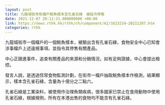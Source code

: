 ```yaml
---
layout: post
title: 九龍城街市有檔戶鯇魚樣本含孔雀石綠　被指令停售
date: 2021-12-07 20:11:21.000000000 +08:00
link: https://news.rthk.hk/rthk/ch/component/k2/1623214-20211207.htm
categories: rthk
---
```


九龍城街市一個檔戶的一個鯇魚樣本，被驗出含有孔雀石綠，食物安全中心已知會涉事檔戶上述違規事項，並指令其停售有關產品。

中心正跟進事件，追查有關產品的來源和分銷情況，如有足夠證據，中心會提出檢控。

發言人說，是透過恆常食物監測計劃，在街市一檔戶抽取鯇魚樣本作檢測，結果顯示，樣本含孔雀石綠，含量為十億分之二點六。

孔雀石綠是工業染料，被使用作治理魚類疾病，很多國家已禁止在食用動物中使用孔雀石綠，根據規例，所有在本港出售的食物均不能含有孔雀石綠。
